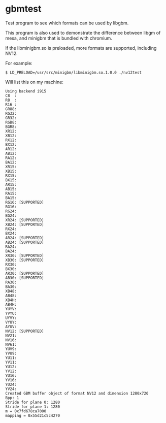 # gbmtest
Test program to see which formats can be used by libgbm.

This program is also used to demonstrate the difference between libgm of mesa, and minigbm that is bundled with chromium.

If the libminigbm.so is preloaded, more formats are supported, including NV12.

For example:
```
$ LD_PRELOAD=/usr/src/minigbm/libminigbm.so.1.0.0 ./nv12test
```

Will list this on my machine:
```
Using backend i915
C8  : 
R8  : 
R16 : 
GR88: 
RG32: 
GR32: 
RGB8: 
BGR8: 
XR12: 
XB12: 
RX12: 
BX12: 
AR12: 
AB12: 
RA12: 
BA12: 
XR15: 
XB15: 
RX15: 
BX15: 
AR15: 
AB15: 
RA15: 
BA15: 
RG16: [SUPPORTED]
BG16: 
RG24: 
BG24: 
XR24: [SUPPORTED]
XB24: [SUPPORTED]
RX24: 
BX24: 
AR24: [SUPPORTED]
AB24: [SUPPORTED]
RA24: 
BA24: 
XR30: [SUPPORTED]
XB30: [SUPPORTED]
RX30: 
BX30: 
AR30: [SUPPORTED]
AB30: [SUPPORTED]
RA30: 
BA30: 
XB48: 
AB48: 
XB4H: 
AB4H: 
YUYV: 
YVYU: 
UYVY: 
VYUY: 
AYUV: 
NV12: [SUPPORTED]
NV21: 
NV16: 
NV61: 
YUV9: 
YVU9: 
YU11: 
YV11: 
YU12: 
YV12: 
YU16: 
YV16: 
YU24: 
YV24: 
Created GBM buffer object of format NV12 and dimension 1280x720
Bpp: 1
Stride for plane 0: 1280
Stride for plane 1: 1280
m = 0x7fd678ca7000
mapping = 0x55d21c5c4270
```

